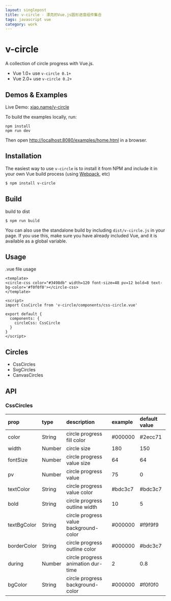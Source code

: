 ```yaml
---
layout: singlepost
title: v-circle - 漂亮的Vue.js圆形进度组件集合
tags: javascript vue
category: work
---
```


v-circle
======

A collection of circle progress with Vue.js.

* Vue 1.0+ use `v-circle 0.1+`
* Vue 2.0+ use `v-circle 0.2+`

## Demos & Examples

Live Demo: [xiao.name/v-circle](http://xiaoa.name/v-circle/)

<!-- more -->

To build the examples locally, run:

```
npm install
npm run dev
```

Then open [http://localhost:8080/examples/home.html](http://localhost:8080/examples/home.html) in a browser.

## Installation

The easiest way to use `v-circle` is to install it from NPM and include it in your own Vue build process (using [Webpack](http://webpack.github.io/), etc)

```bash
$ npm install v-circle
```

## Build

build to dist

```
$ npm run build
```

You can also use the standalone build by including `dist/v-circle.js` in your page. If you use this, make sure you have already included Vue, and it is available as a global variable.

## Usage

.vue file usage

```
<template>
<circle-css color="#3498db" width=120 font-size=48 pv=12 bold=8 text-bg-color='#f0f0f0'></circle-css>
</template>

<script>
import CssCircle from 'v-circle/components/css-circle.vue'

export default {
  components: {
    circleCss: CssCircle
  }
}
</script>
```

## Circles

* CssCircles
* SvgCircles
* CanvasCircles

## API

### CssCircles

| prop | type | description | example | default value |
|:------------- |:--------------- |:------------- |:-------- |:-------- |
| color | String | circle progress fill color | #000000 | #2ecc71 |
| width | Number | circle size | 180 | 150 |
| fontSize | Number | circle progress value size | 64 | 64 |
| pv | Number | circle progress value | 75 | 0 |
| textColor | String | circle progress value color | #bdc3c7 | #bdc3c7 |
| bold | String | circle progress outline width | 10 | 5 |
| textBgColor | String | circle progress value background-color | #000000 | #f9f9f9 |
| borderColor | String | circle progress outline color | #000000 | #bdc3c7 |
| during | Number | circle progress animation dur-time | 2 | 0.8 |
| bgColor | String | circle progress background-color | #000000 | #f0f0f0 |
